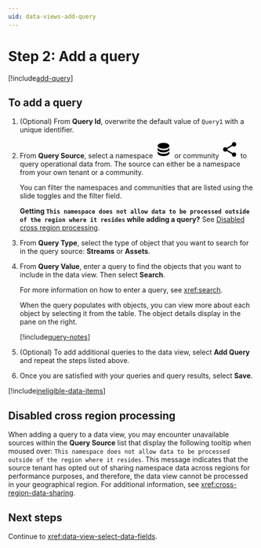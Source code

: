 ```yaml
---
uid: data-views-add-query
---
```


# Step 2: Add a query

[!include[add-query](_includes/add-query.md)]

## To add a query

1. (Optional) From **Query Id**, overwrite the default value of `Query1` with a unique identifier.

1. From **Query Source**, select a namespace ![namespace](../../_icons/default/database.svg) or community ![community](../../_icons/default/share-variant.svg) to query operational data from. The source can either be a namespace from your own tenant or a community.

   You can filter the namespaces and communities that are listed using the slide toggles and the filter field.

   **Getting `This namespace does not allow data to be processed outside of the region where it resides` while adding a query?** See [Disabled cross region processing](#disabled-cross-region-processing).

1. From **Query Type**, select the type of object that you want to search for in the query source: **Streams** or **Assets**.

1. From **Query Value**, enter a query to find the objects that you want to include in the data view. Then select **Search**.

   For more information on how to enter a query, see <xref:search>.

   When the query populates with objects, you can view more about each object by selecting it from the table. The object details display in the pane on the right.

   [!include[query-notes](_includes/query-notes.md)]

1. (Optional) To add additional queries to the data view, select **Add Query** and repeat the steps listed above.

1. Once you are satisfied with your queries and query results, select **Save**.

[!include[ineligible-data-items](_includes/ineligible-data-items.md)]

## Disabled cross region processing

When adding a query to a data view, you may encounter unavailable sources within the **Query Source** list that display the following tooltip when moused over: `This namespace does not allow data to be processed outside of the region where it resides`. This message indicates that the source tenant has opted out of sharing namespace data across regions for performance purposes, and therefore, the data view cannot be processed in your geographical region. For additional information, see <xref:cross-region-data-sharing>.

## Next steps

Continue to <xref:data-view-select-data-fields>.